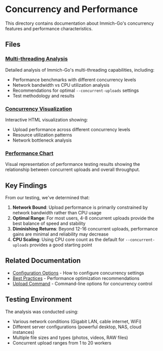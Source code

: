 # Concurrency and Performance

This directory contains documentation about Immich-Go's concurrency features and performance characteristics.

## Files

### [Multi-threading Analysis](multi-threading.md)
Detailed analysis of Immich-Go's multi-threading capabilities, including:
- Performance benchmarks with different concurrency levels
- Network bandwidth vs CPU utilization analysis
- Recommendations for optimal `--concurrent-uploads` settings
- Test methodology and results

### [Concurrency Visualization](concurrency.html)
Interactive HTML visualization showing:
- Upload performance across different concurrency levels
- Resource utilization patterns
- Network bottleneck analysis

### [Performance Chart](Concurrency.png)
Visual representation of performance testing results showing the relationship between concurrent uploads and overall throughput.

## Key Findings

From our testing, we've determined that:

1. **Network Bound**: Upload performance is primarily constrained by network bandwidth rather than CPU usage
2. **Optimal Range**: For most users, 4-8 concurrent uploads provide the best balance of speed and stability  
3. **Diminishing Returns**: Beyond 12-16 concurrent uploads, performance gains are minimal and reliability may decrease
4. **CPU Scaling**: Using CPU core count as the default for `--concurrent-uploads` provides a good starting point

## Related Documentation

- [Configuration Options](../configuration.md#performance-configuration) - How to configure concurrency settings
- [Best Practices](../best-practices.md#performance-optimization) - Performance optimization recommendations
- [Upload Command](../commands/upload.md#upload-behavior-options) - Command-line options for concurrency control

## Testing Environment

The analysis was conducted using:
- Various network conditions (Gigabit LAN, cable internet, WiFi)
- Different server configurations (powerful desktop, NAS, cloud instances)
- Multiple file sizes and types (photos, videos, RAW files)
- Concurrent upload ranges from 1 to 20 workers